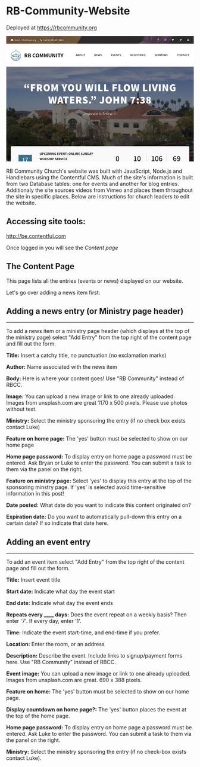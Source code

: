 # RB-Community-Website

Deployed at https://rbcommunity.org

![Home](./readme-images/home.png)

RB Community Church's website was built with JavaScript, Node.js and Handlebars using the Contentful CMS.  Much of the site's information is built from two Database tables: one for events and another for blog entries.  Additionaly the site sources videos from Vimeo and places them throughout the site in specific places.  Below are instructions for church leaders to edit the website.

## Accessing site tools:
http://be.contentful.com

Once logged in you will see the *Content page*

## The Content Page
This page lists all the entries (events or news) displayed on our website.

Let's go over adding a news item first:


## Adding a news entry (or Ministry page header)
---
To add a news item or a ministry page header (which displays at the top of the ministry page) select "Add Entry" from the top right of the content page and fill out the form.

**Title:** Insert a catchy title, no punctuation (no exclamation marks)

**Author:** Name associated with the news item

**Body:** Here is where your content goes!  Use "RB Community" instead of RBCC.

**Image:** You can upload a new image or link to one already uploaded.  Images from unsplash.com are great  1170 x 500 pixels.  Please use photos without text.

**Ministry:** Select the ministry sponsoring the entry (if no check box exists contact Luke)

**Feature on home page:** The 'yes' button must be selected to show on our home page

**Home page password:** To display entry on home page a password must be entered.  Ask Bryan or Luke to enter the password.  You can submit a task to them via the panel on the right.

**Feature on ministry page:** Select 'yes' to display this entry at the top of the sponsoring minstry page.  If 'yes' is selected avoid time-sensitive information in this post!

**Date posted:** What date do you want to indicate this content originated on?

**Expiration date:** Do you want to automatically pull-down this entry on a certain date?  If so indicate that date here.

## Adding an event entry
---
To add an event item select "Add Entry" from the top right of the content page and fill out the form.

**Title:** Insert event title

**Start date:** Indicate what day the event start

**End date:** Indicate what day the event ends

**Repeats every ____ days:** Does the event repeat on a weekly basis?  Then enter  '7'.  If every day, enter '1'.

**Time:** Indicate the event start-time, and end-time if you prefer.

**Location:** Enter the room, or an address

**Description:** Describe the event.  Include links to signup/payment forms here.  Use "RB Community" instead of RBCC.

**Event image:** You can upload a new image or link to one already uploaded.  Images from unsplash.com are great.  690 x 388 pixels.

**Feature on home:** The 'yes' button must be selected to show on our home page.

**Display countdown on home page?:** The 'yes' button places the event at the top of the home page.

**Home page password:** To display entry on home page a password must be entered.  Ask Luke to enter the password.  You can submit a task to them via the panel on the right.

**Ministry:** Select the ministry sponsoring the entry (if no check-box exists contact Luke).